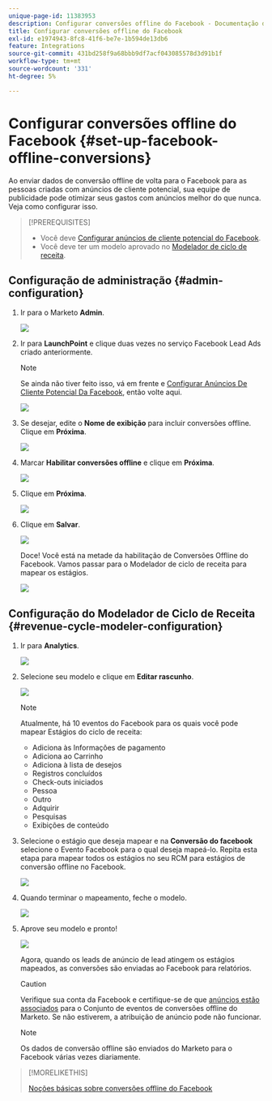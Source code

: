 ```yaml
---
unique-page-id: 11383953
description: Configurar conversões offline do Facebook - Documentação do Marketo - Documentação do produto
title: Configurar conversões offline do Facebook
exl-id: e1974943-8fc8-41f6-be7e-1b594de13db6
feature: Integrations
source-git-commit: 431bd258f9a68bbb9df7acf043085578d3d91b1f
workflow-type: tm+mt
source-wordcount: '331'
ht-degree: 5%

---
```


# Configurar conversões offline do Facebook {#set-up-facebook-offline-conversions}

Ao enviar dados de conversão offline de volta para o Facebook para as pessoas criadas com anúncios de cliente potencial, sua equipe de publicidade pode otimizar seus gastos com anúncios melhor do que nunca. Veja como configurar isso.

>[!PREREQUISITES]
>
>* Você deve [Configurar anúncios de cliente potencial do Facebook](/help/marketo/product-docs/demand-generation/facebook/set-up-facebook-lead-ads.md).
>* Você deve ter um modelo aprovado no [Modelador de ciclo de receita](/help/marketo/product-docs/reporting/revenue-cycle-analytics/revenue-cycle-models/understanding-revenue-models.md).

## Configuração de administração {#admin-configuration}

1. Ir para o Marketo **Admin**.

   ![](assets/image2016-11-29-13-3a8-3a45.png)

1. Ir para **LaunchPoint** e clique duas vezes no serviço Facebook Lead Ads criado anteriormente.

   >[!NOTE]
   >
   >Se ainda não tiver feito isso, vá em frente e [Configurar Anúncios De Cliente Potencial Da Facebook](/help/marketo/product-docs/demand-generation/facebook/set-up-facebook-lead-ads.md), então volte aqui.

   ![](assets/image2016-11-29-13-3a10-3a43.png)

1. Se desejar, edite o **Nome de exibição** para incluir conversões offline. Clique em **Próxima**.

   ![](assets/image2016-11-29-13-3a12-3a19.png)

1. Marcar **Habilitar conversões offline** e clique em **Próxima**.

   ![](assets/image2016-11-29-13-3a13-3a32.png)

1. Clique em **Próxima**.

   ![](assets/image2016-11-29-13-3a14-3a17.png)

1. Clique em **Salvar**.

   ![](assets/image2016-11-29-13-3a14-3a52.png)

   Doce! Você está na metade da habilitação de Conversões Offline do Facebook. Vamos passar para o Modelador de ciclo de receita para mapear os estágios.

   ![](assets/image2016-11-29-13-3a16-3a55.png)

## Configuração do Modelador de Ciclo de Receita {#revenue-cycle-modeler-configuration}

1. Ir para **Analytics**.

   ![](assets/image2016-11-29-13-3a29-3a23.png)

1. Selecione seu modelo e clique em **Editar rascunho**.

   ![](assets/image2016-11-29-13-3a31-3a6.png)

   >[!NOTE]
   >
   >Atualmente, há 10 eventos do Facebook para os quais você pode mapear Estágios do ciclo de receita:
   >
   >* Adiciona às Informações de pagamento
   >* Adiciona ao Carrinho
   >* Adiciona à lista de desejos
   >* Registros concluídos
   >* Check-outs iniciados
   >* Pessoa
   >* Outro
   >* Adquirir
   >* Pesquisas
   >* Exibições de conteúdo

1. Selecione o estágio que deseja mapear e na **Conversão do facebook** selecione o Evento Facebook para o qual deseja mapeá-lo. Repita esta etapa para mapear todos os estágios no seu RCM para estágios de conversão offline no Facebook.

   ![](assets/1-1.png)

1. Quando terminar o mapeamento, feche o modelo.

   ![](assets/2.png)

1. Aprove seu modelo e pronto!

   ![](assets/image2016-11-29-15-3a6-3a30.png)

   Agora, quando os leads de anúncio de lead atingem os estágios mapeados, as conversões são enviadas ao Facebook para relatórios.

   >[!CAUTION]
   >
   >Verifique sua conta da Facebook e certifique-se de que [anúncios estão associados](https://www.facebook.com/business/url/?href=%2Fbusiness%2Fhelp%2Fwww%2F1776828022605281&amp;cmsid&amp;creative=link&amp;creative_detail=advertiser-help-center&amp;create_type&amp;destination_cms_id&amp;orig_http_referrer) para o Conjunto de eventos de conversões offline do Marketo. Se não estiverem, a atribuição de anúncio pode não funcionar.

   >[!NOTE]
   >
   >Os dados de conversão offline são enviados do Marketo para o Facebook várias vezes diariamente.

>[!MORELIKETHIS]
>
>[Noções básicas sobre conversões offline do Facebook](/help/marketo/product-docs/demand-generation/facebook/understanding-facebook-offline-conversions.md)
